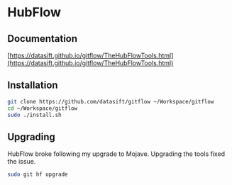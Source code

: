 # HubFlow

## Documentation

[https://datasift.github.io/gitflow/TheHubFlowTools.html](https://datasift.github.io/gitflow/TheHubFlowTools.html)

## Installation

```bash
git clone https://github.com/datasift/gitflow ~/Workspace/gitflow
cd ~/Workspace/gitflow
sudo ./install.sh
```

## Upgrading

HubFlow broke following my upgrade to Mojave. Upgrading the tools fixed the issue.

```bash
sudo git hf upgrade
```
